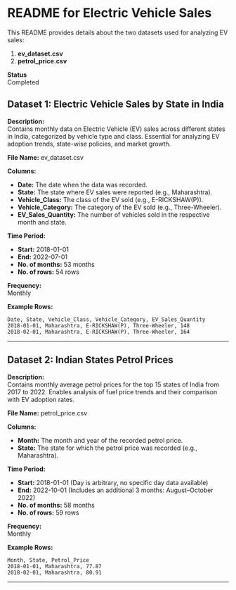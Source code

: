 
# README for Electric Vehicle Sales  

This README provides details about the two datasets used for analyzing EV sales:

1. **ev_dataset.csv**  
2. **petrol_price.csv**  

**Status**  
Completed  

## Dataset 1: Electric Vehicle Sales by State in India  

**Description:**  
Contains monthly data on Electric Vehicle (EV) sales across different states in India, categorized by vehicle type and class. Essential for analyzing EV adoption trends, state-wise policies, and market growth.  

**File Name:** ev_dataset.csv  

**Columns:**  

- **Date:** The date when the data was recorded.  
- **State:** The state where EV sales were reported (e.g., Maharashtra).  
- **Vehicle_Class:** The class of the EV sold (e.g., E-RICKSHAW(P)).  
- **Vehicle_Category:** The category of the EV sold (e.g., Three-Wheeler).  
- **EV_Sales_Quantity:** The number of vehicles sold in the respective month and state.  

**Time Period:**  

- **Start:** 2018-01-01  
- **End:** 2022-07-01  
- **No. of months:** 53 months  
- **No. of rows:** 54 rows  

**Frequency:**  
Monthly  

**Example Rows:**  

```plaintext
Date, State, Vehicle_Class, Vehicle_Category, EV_Sales_Quantity  
2018-01-01, Maharashtra, E-RICKSHAW(P), Three-Wheeler, 148  
2018-02-01, Maharashtra, E-RICKSHAW(P), Three-Wheeler, 164  
```  

---

## Dataset 2: Indian States Petrol Prices  

**Description:**  
Contains monthly average petrol prices for the top 15 states of India from 2017 to 2022. Enables analysis of fuel price trends and their comparison with EV adoption rates.  

**File Name:** petrol_price.csv  

**Columns:**  

- **Month:** The month and year of the recorded petrol price.  
- **State:** The state for which the petrol price was recorded (e.g., Maharashtra).  

**Time Period:**  

- **Start:** 2018-01-01 (Day is arbitrary, no specific day data available)  
- **End:** 2022-10-01 (Includes an additional 3 months: August–October 2022)  
- **No. of months:** 58 months  
- **No. of rows:** 59 rows  

**Frequency:**  
Monthly  

**Example Rows:**  

```plaintext
Month, State, Petrol_Price  
2018-01-01, Maharashtra, 77.87  
2018-02-01, Maharashtra, 80.91  
```  

---
